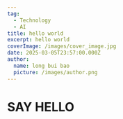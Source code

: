 ```yaml
---
tag:
  - Technology
  - AI
title: hello world
excerpt: hello world
coverImage: /images/cover_image.jpg
date: 2025-03-05T23:57:00.000Z
author:
  name: long bui bao
  picture: /images/author.png
---
```

# SAY HELLO